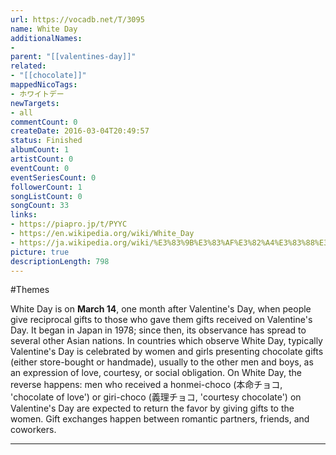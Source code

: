 ```yaml
---
url: https://vocadb.net/T/3095
name: White Day
additionalNames: 
- 
parent: "[[valentines-day]]"
related:
- "[[chocolate]]"
mappedNicoTags:
- ホワイトデー
newTargets:
- all
commentCount: 0
createDate: 2016-03-04T20:49:57
status: Finished
albumCount: 1
artistCount: 0
eventCount: 0
eventSeriesCount: 0
followerCount: 1
songListCount: 0
songCount: 33
links: 
- https://piapro.jp/t/PYYC
- https://en.wikipedia.org/wiki/White_Day
- https://ja.wikipedia.org/wiki/%E3%83%9B%E3%83%AF%E3%82%A4%E3%83%88%E3%83%87%E3%83%BC
picture: true
descriptionLength: 798
---
```


#Themes

White Day is on **March 14**, one month after Valentine's Day, when people give reciprocal gifts to those who gave them gifts received on Valentine's Day. It began in Japan in 1978; since then, its observance has spread to several other Asian nations.
In countries which observe White Day, typically Valentine's Day is celebrated by women and girls presenting chocolate gifts (either store-bought or handmade), usually to the other men and boys, as an expression of love, courtesy, or social obligation.
On White Day, the reverse happens: men who received a honmei-choco (本命チョコ, 'chocolate of love') or giri-choco (義理チョコ, 'courtesy chocolate') on Valentine's Day are expected to return the favor by giving gifts to the women.
Gift exchanges happen between romantic partners, friends, and coworkers.

---

